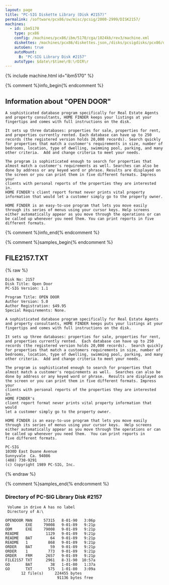 ```yaml
---
layout: page
title: "PC-SIG Diskette Library (Disk #2157)"
permalink: /software/pcx86/sw/misc/pcsig/2000-2999/DISK2157/
machines:
  - id: ibm5170
    type: pcx86
    config: /machines/pcx86/ibm/5170/cga/1024kb/rev3/machine.xml
    diskettes: /machines/pcx86/diskettes.json,/disks/pcsigdisks/pcx86/diskettes.json
    autoGen: true
    autoMount:
      B: "PC-SIG Library Disk #2157"
    autoType: $date\r$time\rB:\rDIR\r
---
```


{% include machine.html id="ibm5170" %}

{% comment %}info_begin{% endcomment %}

## Information about "OPEN DOOR"

    A sophisticated database program specifically for Real Estate Agents
    and property consultants, HOME FINDER keeps your listings at your
    fingertips and comes with full instructions on the disk.
    
    It sets up three databases: properties for sale, properties for rent,
    and properties currently rented. Each database can have up to 250
    records (the registered version holds 20,000 records). Search quickly
    for properties that match a customer's requirements in size, number of
    bedrooms, location, type of dwelling, swimming pool, parking, and many
    other criteria.  Add and change criteria to meet your needs.
    
    The program is sophisticated enough to search for properties that
    almost match a customer's requirements as well. Searches can also be
    done by address or any keyed word or phrase. Results are displayed on
    the screen or you can print them in five different formats. Impress your
    clients with personal reports of the properties they are interested in.
    HOME FINDER's client report format never prints vital property
    information that would let a customer simply go to the property owner.
    
    HOME FINDER is an easy-to-use program that lets you move easily
    through its series of menus using your cursor keys. Help screens
    either automatically appear as you move through the operations or can
    be called up whenever you need them. You can print reports in five
    different formats.
{% comment %}info_end{% endcomment %}

{% comment %}samples_begin{% endcomment %}

## FILE2157.TXT

{% raw %}
```
Disk No: 2157                                                           
Disk Title: Open Door                                                   
PC-SIG Version: 1.1                                                     
                                                                        
Program Title: OPEN DOOR                                                
Author Version: 5.0                                                     
Author Registration: $49.95                                             
Special Requirements: None.                                             
                                                                        
A sophisticated database program specifically for Real Estate Agents    
and property consultants, HOME FINDER keeps puts your listings at your  
fingertips and comes with full instructions on the disk.                
                                                                        
It sets up three databases: properties for sale, properties for rent,   
and properties currently rented.  Each database can have up to 250      
records (the registered version holds 20,000 records).  Search quickly  
for properties that match a customers requirements in size, number of   
bedrooms, location, type of dwelling, swimming pool, parking, and many  
other criteria.  Add and change criteria to meet your needs.            
                                                                        
The program is sophisticated enough to search for properties that       
almost match a customer's requirements as well.  Searches can also be   
done by address or any keyed word or phrase.  Results are displayed on  
the screen or you can print them in five different formats. Impress your
clients with personal reports of the properties they are interested in. 
HOME FINDER's                                                           
client report format never prints vital property information that would 
let a customer simply go to the property owner.                         
                                                                        
HOME FINDER is an easy-to-use program that lets you move easily         
through its series of menus using your cursor keys.  Help screens       
either automatically appear as you move through the operations or can   
be called up whenever you need them.  You can print reports in          
five different formats.                                                 
                                                                        
PC-SIG                                                                  
1030D East Duane Avenue                                                 
Sunnyvale  Ca. 94086                                                    
(408) 730-9291                                                          
(c) Copyright 1989 PC-SIG, Inc.                                         
```
{% endraw %}

{% comment %}samples_end{% endcomment %}

### Directory of PC-SIG Library Disk #2157

     Volume in drive A has no label
     Directory of A:\

    OPENDOOR MAN     57315   8-01-90   3:06p
    OD       EXE     79008   9-01-89   9:21p
    ODM      EXE     79008   9-01-89   9:21p
    README            1129   9-01-89   9:21p
    README   BAT        64   9-01-89   9:21p
    README   1         868   9-01-89   9:21p
    ORDER    BAT        59   9-01-89   9:21p
    ORDER    1         773   9-01-89   9:21p
    ORDER    FRM      2657   9-01-89   9:21p
    FILE2157 TXT      2961   8-31-90  10:57a
    GO       BAT        38   1-01-80   1:37a
    GO       TXT       575   1-01-80   3:09a
           12 file(s)     224455 bytes
                           91136 bytes free
